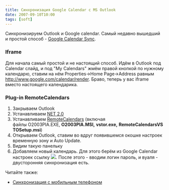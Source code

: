 ```yaml
---
title: Синхронизация Google Calendar c MS Outlook
date: 2007-09-10T10:00
tags: [soft]
---
```


Синхронизируем Outlook и Google calendar. Самый недавно вышедший и простой способ - [Google Calendar Sync](http://googleblog.blogspot.com/2008/03/google-calendar-sync.html).

### Iframe

Для начала самый простой и не настоящий способ. Идём в Outlook под Calendar слайд, и под "My Calendars" жмём правой кнопкой по нужному календарю, ставим на нём Properties->Home Page->Address равным http://www.google.com/calendar/render. Браво, теперь у вас iframe вместо настоящего календарика.

### Plug-in RemoteCalendars

1. Закрываем Outlook
2. Устанавливаем [NET 2.0](http://www.microsoft.com/downloads/details.aspx?FamilyID=0856eacb-4362-4b0d-8edd-aab15c5e04f5&displaylang=en)
3. Устанавливаем [RemoteCalendars](http://remotecalendars.sourceforge.net/) (включая файлы O2003PIA.EXE, **O2003PIA.MSI,** **vstor.exe,** **RemoteCalendarsVSTOSetup.msi**)
4. Открываем Outlook, ставим во вдруг появившемся окошке настроек временную зону и Auto Update.
5. Видим такую панельку
6. Добавляем новый календарь. Для этого берём из Google Calendar настроек ссылку ![](http://www.google.com/calendar/images/ical.gif). После этого - вводим логин пароль, и вуаля - двусторонняя синхронизация есть.

Читайте также:

- [Синхронизация с мобильным телефоном](https://kurapov.ee/article/phone_synchronize/)